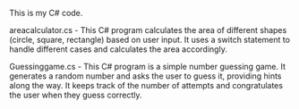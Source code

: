 This is my C# code.



areacalculator.cs - This C# program calculates the area of different shapes (circle, square, rectangle) 
based on user input. It uses a switch statement to handle different cases and calculates the area accordingly.


Guessinggame.cs - This C# program is a simple number guessing game. It generates a random number and asks the user 
to guess it, providing hints along the way. It keeps track of the number of attempts and congratulates the user
when they guess correctly.
